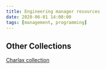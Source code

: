 ```yaml
---
title: Engineering manager resources
date: 2020-06-01 14:00:00
tags: [management, programming]
---
```


## Other Collections

[Charlax collection](https://github.com/charlax/engineering-management)
